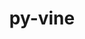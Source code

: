 ---
title: "py-vine"
layout: cache
categories: [package, develop]
meta: {"compilers": ["none"], "num_specs": 9, "num_specs_by_stack": {"radiuss": 9, "root": 9}, "oss": ["ubuntu18.04"], "platforms": ["linux"], "stacks": ["radiuss", "root"], "targets": ["x86_64_v3"], "versions": ["5.0.0"]}
spec_details: [{"compiler": "none", "hash": "atj4dvi2hyl7k4rngzdre7727qe3ec3s", "os": "ubuntu18.04", "platform": "linux", "size": "-", "stacks": ["radiuss", "root"], "target": "x86_64_v3", "variants": ["build_system=python_pip"], "versions": ["5.0.0"]}, {"compiler": "none", "hash": "ewws65jekd4rwravkvtpnx36gwy4wv67", "os": "ubuntu18.04", "platform": "linux", "size": "-", "stacks": ["radiuss", "root"], "target": "x86_64_v3", "variants": ["build_system=python_pip"], "versions": ["5.0.0"]}, {"compiler": "none", "hash": "hkbggynws6ggl3jlyxjp5xiu5q4akdpp", "os": "ubuntu18.04", "platform": "linux", "size": "-", "stacks": ["radiuss", "root"], "target": "x86_64_v3", "variants": ["build_system=python_pip"], "versions": ["5.0.0"]}, {"compiler": "none", "hash": "ifd2fqwwkfuoc3vjfyhkpqa36uhal5ck", "os": "ubuntu18.04", "platform": "linux", "size": "-", "stacks": ["radiuss", "root"], "target": "x86_64_v3", "variants": ["build_system=python_pip"], "versions": ["5.0.0"]}, {"compiler": "none", "hash": "k5qvdombxb7ktotavwbvewjxacmmpedx", "os": "ubuntu18.04", "platform": "linux", "size": "-", "stacks": ["radiuss", "root"], "target": "x86_64_v3", "variants": ["build_system=python_pip"], "versions": ["5.0.0"]}, {"compiler": "none", "hash": "q7llbp5ym4hchyklv2c4r5x563hgnbea", "os": "ubuntu18.04", "platform": "linux", "size": "-", "stacks": ["radiuss", "root"], "target": "x86_64_v3", "variants": ["build_system=python_pip"], "versions": ["5.0.0"]}, {"compiler": "none", "hash": "spca3xkchygoudi3bp7vlyejjhfhidtv", "os": "ubuntu18.04", "platform": "linux", "size": "-", "stacks": ["radiuss", "root"], "target": "x86_64_v3", "variants": ["build_system=python_pip"], "versions": ["5.0.0"]}, {"compiler": "none", "hash": "xmsgm2qi7so2amc3lxgvkrl2eavigpkg", "os": "ubuntu18.04", "platform": "linux", "size": "-", "stacks": ["radiuss", "root"], "target": "x86_64_v3", "variants": ["build_system=python_pip"], "versions": ["5.0.0"]}, {"compiler": "none", "hash": "y3haun7kagb4dg7pafzb2cd6ggbpx3yx", "os": "ubuntu18.04", "platform": "linux", "size": "-", "stacks": ["radiuss", "root"], "target": "x86_64_v3", "variants": ["build_system=python_pip"], "versions": ["5.0.0"]}]
---